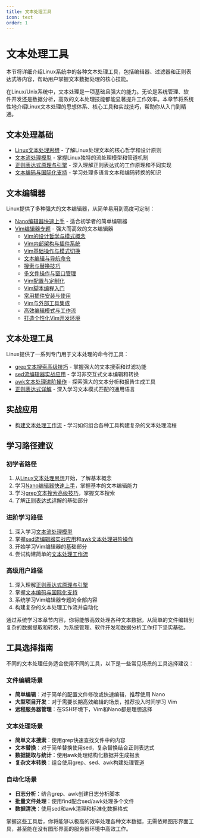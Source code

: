 ```yaml
---
title: 文本处理工具
icon: text
order: 1
---
```


# 文本处理工具

本节将详细介绍Linux系统中的各种文本处理工具，包括编辑器、过滤器和正则表达式等内容，帮助用户掌握文本数据处理的核心技能。

在Linux/Unix系统中，文本处理是一项基础且强大的能力。无论是系统管理、软件开发还是数据分析，高效的文本处理技能都能显著提升工作效率。本章节将系统性地介绍Linux文本处理的思想体系、核心工具和实战技巧，帮助你从入门到精通。

## 文本处理基础

- [Linux文本处理思想](./01-Linux文本处理思想.md) - 了解Linux处理文本的核心哲学和设计原则
- [文本流处理模型](./02-文本流处理模型.md) - 掌握Linux独特的流处理模型和管道机制
- [正则表达式原理与引擎](./03-正则表达式原理与引擎.md) - 深入理解正则表达式的工作原理和不同实现
- [文本编码与国际化支持](./04-文本编码与国际化支持.md) - 学习处理多语言文本和编码转换的知识

## 文本编辑器

Linux提供了多种强大的文本编辑器，从简单易用到高度可定制：

- [Nano编辑器快速上手](./06-Nano编辑器快速上手.md) - 适合初学者的简单编辑器
- [Vim编辑器专题](./05-Vim编辑器专题/) - 强大而高效的文本编辑器
  - [Vim的设计哲学与模式概念](./05-Vim编辑器专题/01-Vim的设计哲学与模式概念.md)
  - [Vim内部架构与插件系统](./05-Vim编辑器专题/02-Vim内部架构与插件系统.md)
  - [Vim基础操作与模式切换](./05-Vim编辑器专题/03-Vim基础操作与模式切换.md)
  - [文本编辑与导航命令](./05-Vim编辑器专题/04-文本编辑与导航命令.md)
  - [搜索与替换技巧](./05-Vim编辑器专题/05-搜索与替换技巧.md)
  - [多文件操作与窗口管理](./05-Vim编辑器专题/06-多文件操作与窗口管理.md)
  - [Vim配置与定制化](./05-Vim编辑器专题/07-Vim配置与定制化.md)
  - [Vim脚本编程入门](./05-Vim编辑器专题/08-Vim脚本编程入门.md)
  - [常用插件安装与使用](./05-Vim编辑器专题/09-常用插件安装与使用.md)
  - [Vim与外部工具集成](./05-Vim编辑器专题/10-Vim与外部工具集成.md)
  - [高效编辑模式与工作流](./05-Vim编辑器专题/11-高效编辑模式与工作流.md)
  - [打造个性化Vim开发环境](./05-Vim编辑器专题/12-打造个性化Vim开发环境.md)

## 文本处理工具

Linux提供了一系列专门用于文本处理的命令行工具：

- [grep文本搜索高级技巧](./07-grep文本搜索高级技巧.md) - 掌握强大的文本搜索和过滤功能
- [sed流编辑器实战应用](./08-sed流编辑器实战应用.md) - 学习非交互式文本编辑和转换
- [awk文本处理进阶操作](./09-awk文本处理进阶操作.md) - 探索强大的文本分析和报告生成工具
- [正则表达式详解](./10-正则表达式详解.md) - 深入学习文本模式匹配的通用语言

## 实战应用

- [构建文本处理工作流](./11-构建文本处理工作流.md) - 学习如何组合各种工具构建复杂的文本处理流程

## 学习路径建议

### 初学者路径
1. 从[Linux文本处理思想](./01-Linux文本处理思想.md)开始，了解基本概念
2. 学习[Nano编辑器快速上手](./06-Nano编辑器快速上手.md)，掌握基本的文本编辑能力
3. 学习[grep文本搜索高级技巧](./07-grep文本搜索高级技巧.md)，掌握文本搜索
4. 了解[正则表达式详解](./10-正则表达式详解.md)的基础部分

### 进阶学习路径
1. 深入学习[文本流处理模型](./02-文本流处理模型.md)
2. 掌握[sed流编辑器实战应用](./08-sed流编辑器实战应用.md)和[awk文本处理进阶操作](./09-awk文本处理进阶操作.md)
3. 开始学习Vim编辑器的基础部分
4. 尝试构建简单的[文本处理工作流](./11-构建文本处理工作流.md)

### 高级用户路径
1. 深入理解[正则表达式原理与引擎](./03-正则表达式原理与引擎.md)
2. 掌握[文本编码与国际化支持](./04-文本编码与国际化支持.md)
3. 系统学习Vim编辑器专题的全部内容
4. 构建复杂的文本处理工作流并自动化

通过系统学习本章节内容，你将能够高效处理各种文本数据，从简单的文件编辑到复杂的数据提取和转换，为系统管理、软件开发和数据分析工作打下坚实基础。

## 工具选择指南

不同的文本处理任务适合使用不同的工具，以下是一些常见场景的工具选择建议：

### 文件编辑场景
- **简单编辑**：对于简单的配置文件修改或快速编辑，推荐使用 Nano
- **大型项目开发**：对于需要长期高效编辑的场景，推荐投入时间学习 Vim
- **远程服务器管理**：在SSH环境下，Vim和Nano都是理想选择

### 文本处理场景
- **简单文本搜索**：使用grep快速查找文件中的内容
- **文本替换**：对于简单替换使用sed，复杂替换结合正则表达式
- **数据提取与统计**：使用awk处理结构化数据并生成报表
- **复杂文本转换**：组合使用grep、sed、awk构建处理管道

### 自动化场景
- **日志分析**：结合grep、awk创建日志分析脚本
- **批量文件处理**：使用find配合sed/awk处理多个文件
- **数据清洗**：使用sed和awk清理和标准化数据格式

掌握这些工具后，你将能够以极高的效率处理各种文本数据，无需依赖图形界面工具，甚至能在没有图形界面的服务器环境中高效工作。